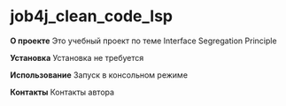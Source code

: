# job4j_clean_code_lsp
**О проекте**
Это учебный проект по теме Interface Segregation Principle

**Установка**
Установка не требуется

**Использование**
Запуск в консольном режиме

**Контакты**
Контакты автора